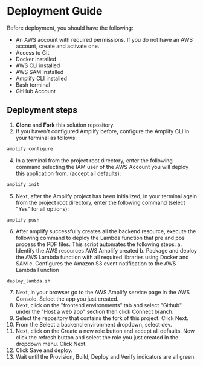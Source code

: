 # Deployment Guide
Before deployment, you should have the following: 

* An AWS account with required permissions. If you do not have an AWS account, create and activate one.
* Access to Git.
* Docker installed
* AWS CLI installed
* AWS SAM installed
* Amplify CLI installed
* Bash terminal
* GitHub Account 

## Deployment steps

1.	**Clone** and **Fork** this solution repository.
3.	If you haven't configured Amplify before, configure the Amplify CLI in your terminal as follows:

```bash
amplify configure
```

4.	In a terminal from the project root directory, enter the following command selecting the IAM user of the AWS Account you will deploy this application from. (accept all defaults):

```bash
amplify init
```

5.	Next, after the Amplify project has been initialized, in your terminal again from the project root directory, enter the following command (select "Yes" for all options):

```
amplify push
```

6.	After amplify successfully creates all the backend resource, execute the following command to deploy the Lambda function that pre and pos process the PDF files. This script automates the following steps:
a.	Identify the AWS resources AWS Amplify created
b.	Package and deploy the AWS Lambda function with all required libraries using Docker and SAM
c.	Configures the Amazon S3 event notification to the AWS Lambda Function

```bash
deploy_lambda.sh
```

7.	Next, in your browser go to the AWS Amplify service page in the AWS Console. Select the app you just created.
8.	Next, click on the "frontend environments" tab and select "Github" under the "Host a web app" section then click Connect branch.
9.	Select the repository that contains the fork of this project. Click Next.
10.	From the Select a backend environment dropdown, select dev.
11.	Next, click on the Create a new role button and accept all defaults. Now click the refresh button and select the role you just created in the dropdown menu. Click Next.
12.	Click Save and deploy.
13.	Wait until the Provision, Build, Deploy and Verify indicators are all green.